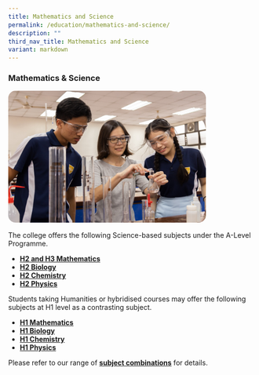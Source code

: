 ```yaml
---
title: Mathematics and Science
permalink: /education/mathematics-and-science/
description: ""
third_nav_title: Mathematics and Science
variant: markdown
---
```

### Mathematics &amp; Science

<img src="/images/Science/Chemistry_1.jpg" style="border-radius:15px;width:80%">

The college offers the following Science-based subjects under the A-Level Programme.&nbsp;  

*   **[H2 and H3 Mathematics](/education/mathematics-and-science/mathematics/)**
*   **[H2 Biology](/education/mathematics-and-science/biology/)**      
*   **[H2 Chemistry](/education/mathematics-and-science/chemistry/)**
*   **[H2 Physics](/education/mathematics-and-science/physics/)**

  
Students taking Humanities or hybridised courses may offer the following subjects at H1 level as a contrasting subject.  

*   **[H1 Mathematics](/education/mathematics-and-science/mathematics/)**
*   **[H1 Biology](/education/mathematics-and-science/biology/)**
*   **[H1 Chemistry](/education/mathematics-and-science/chemistry/)**
*   **[H1 Physics](/education/mathematics-and-science/physics/)**

  

Please refer to our range of&nbsp;**[subject combinations](https://cjc.moe.edu.sg/admission/subject-combinations-2022)**&nbsp;for details.